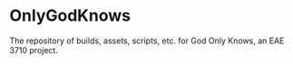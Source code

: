 # OnlyGodKnows
The repository of builds, assets, scripts, etc. for God Only Knows, an EAE 3710 project.
